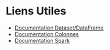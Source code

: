 # Liens Utiles


* [Documentation Dataset/DataFrame](https://spark.apache.org/docs/2.2.0/api/scala/index.html#org.apache.spark.sql.Dataset)
* [Documentation Colonnes](https://spark.apache.org/docs/2.2.0/api/scala/index.html#org.apache.spark.sql.Column)
* [Documentation Spark](https://spark.apache.org/docs/latest/)

